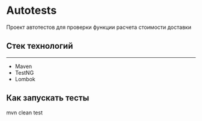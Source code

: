 # Autotests

Проект автотестов для проверки функции расчета стоимости доставки

## Стек технологий

----

- Maven
- TestNG
- Lombok

## Как запускать тесты

mvn clean test
